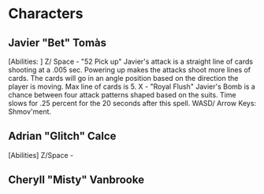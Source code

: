 # Characters 
## Javier "Bet" Tomàs
[Abilities: ] 
	Z/ Space - "52 Pick up" Javier's attack is a straight line of cards shooting at a .005 sec. Powering up makes the attacks shoot more lines of cards. The cards will go in an angle position based on the direction the player is moving. Max line of cards is 5.
	X - "Royal Flush" Javier's Bomb is a chance between four attack patterns shaped based on the suits. Time slows for .25 percent for the 20 seconds after this spell. 
	WASD/ Arrow Keys: Shmov'ment. 

## Adrian "Glitch" Calce
[Abilities]
	Z/Space - 

## Cheryll "Misty" Vanbrooke



